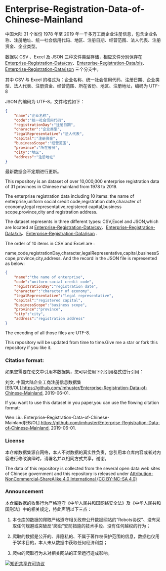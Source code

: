 # Enterprise-Registration-Data-of-Chinese-Mainland

中国大陆 31 个省份 1978 年至 2019 年一千多万工商企业注册信息，包含企业名称、注册地址、统一社会信用代码、地区、注册日期、经营范围、法人代表、注册资金、企业类型。

数据以 CSV 、Excel 及 JSON 三种文件类型存储，相应文件分别保存在 [Enterprise-Registration-Data/csv](https://github.com/imhuster/Enterprise-Registration-Data-of-Chinese-Mainland/tree/csv)、[Enterprise-Registration-Data/xls](https://github.com/imhuster/Enterprise-Registration-Data-of-Chinese-Mainland/tree/xls)、[Enterprise-Registration-Data/json](https://github.com/imhuster/Enterprise-Registration-Data-of-Chinese-Mainland/tree/json) 三个分支中。

其中 CSV 与 Excel 的格式为：企业名称、统一社会信用代码、注册日期、企业类型、法人代表、注册资金、经营范围、所在省份、地区、注册地址，编码为 UTF-8

JSON 的编码为 UTF-8，文件格式如下：

```json
{
    "name":"企业名称",
    "code":"统一社会信用代码",
    "registrationDay":"注册日期",
    "character":"企业类型",
    "legalRepresentative":"法人代表",
    "capital":"注册资金",
    "businessScope":"经营范围",
    "province":"所在省份",
    "city":"地区",
    "address":"注册地址"
}

```
最新数据会不定期进行更新。

This repository is an dataset of over 10,000,000 enterprise registration data of 31 provinces in Chinese mainland from 1978 to 2019.

The enterprise registration data including 10 items: the name of enterprise,uniform social credit code,registration date,character of economy,legal representative,registered capital,business scope,province,city and registration address.

The dataset represents in three different types: CSV,Excel and JSON,which are located at [Enterprise-Registration-Data/csv](https://github.com/imhuster/Enterprise-Registration-Data-of-Chinese-Mainland/tree/csv)、[Enterprise-Registration-Data/xls](https://github.com/imhuster/Enterprise-Registration-Data-of-Chinese-Mainland/tree/xls)、[Enterprise-Registration-Data/json](https://github.com/imhuster/Enterprise-Registration-Data-of-Chinese-Mainland/tree/json) .

The order of 10 items in CSV and Excel are : 

name,code,registrationDay,character,legalRepresentative,capital,businessScope,province,city,address. And the record in the JSON file is represented as below:

```json
{
    "name":"the name of enterprise",
    "code":"uniform social credit code",
    "registrationDay":"registration date",
    "character":"character of economy",
    "legalRepresentative":"legal representative",
    "capital":"registered capital",
    "businessScope":"business scope",
    "province":"province",
    "city":"city",
    "address":"registration address"
}

```

The encoding of all those files are UTF-8.

This repository will be updated from time to time.Give me a star or fork this repository if you like it.

### Citation format:

如果您需要在论文中引用本数据集，您可以使用下列引用格式进行引用：

刘文. 中国大陆企业工商注册信息数据集[EB/OL].https://github.com/imhuster/Enterprise-Registration-Data-of-Chinese-Mainland, 2019-06-01.

If you want to use this dataset in you paper,you can use the flowing citation format:

Wen Liu. Enterprise-Registration-Data-of-Chinese-Mainland[EB/OL].https://github.com/imhuster/Enterprise-Registration-Data-of-Chinese-Mainland, 2019-06-01.


### License

本仓库数据集源自网络，本人不对数据的真实性负责，您引用本仓库内容或者对内容进行修改演绎时，请署名并以相同方式共享，谢谢。

The data of this repository is collected from the several open data web sites of Chinese government and this repository is released under [Attribution-NonCommercial-ShareAlike 4.0 International (CC BY-NC-SA 4.0)](https://creativecommons.org/licenses/by-nc-sa/4.0/)

### Announcement

本仓库数据的收集行为严格遵守《中华人民共和国网络安全法》及《中华人民共和国刑法》中的相关规定，特此声明以下三点：

1. 本仓库的数据的爬取严格遵守相关政府公开数据网站的“Robots协议”、没有采取任何规避或突破反“爬虫”安防措施的技术手段、没有任何越权的行为；

2. 爬取的数据是公开的、非隐私的、不属于著作权保护范围的信息，数据也仅用于学术目的，本人未从数据中获取任何经济利益；

3. 爬虫的爬取行为未对相关网站的正常运行造成影响。

   

<a rel="license" href="http://creativecommons.org/licenses/by-nc-sa/4.0/"><img alt="知识共享许可协议" style="border-width:0" src="https://i.creativecommons.org/l/by-nc-sa/4.0/88x31.png" /></a>

